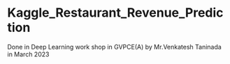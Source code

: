 # Kaggle_Restaurant_Revenue_Prediction


Done in Deep Learning work shop in GVPCE(A) by Mr.Venkatesh Taninada in March 2023
